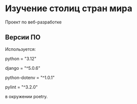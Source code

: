 # Изучение столиц стран мира
Проект по веб-разработке

## Версии ПО
Используется:

python = "3.12"

django = "^5.0.6"

python-dotenv = "^1.0.1"

pylint = "^3.2.0"

в окружении poetry.
